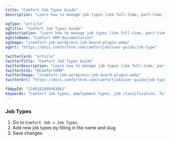 ```yaml
---
title: "Comfort Job Types Guide"
description: "Learn how to manage job types like full-time, part-time, contract, and remote positions. Complete guide to employment type classification and job categorization system."

ogType: "article"
ogTitle: "Comfort Job Types Guide"
ogDescription: "Learn how to manage job types like full-time, part-time, contract, and remote positions. Complete guide to employment type classification and job categorization system."
ogSiteName: "Comfort HRM Documentation"
ogImage: "/comfort-job-wordpress-job-board-plugin.webp"
ogUrl: "https://docs.comforthrm.com/comfortjob/user-guide/job-type"

twitterCard: "article"
twitterTitle: "Comfort Job Types Guide"
twitterDescription: "Learn how to manage job types like full-time, part-time, contract, and remote positions. Complete guide to employment type classification and job categorization system."
twitterSite: "@ComfortHRM"
twitterImage: "/comfort-job-wordpress-job-board-plugin.webp"
twitterUrl: "https://docs.comforthrm.com/comfortjob/user-guide/job-type"

fbAppId: "1249182889483061"
keywords: "Comfort Job types, employment types, job classification, full-time jobs, part-time jobs, contract work, freelance jobs, temporary jobs, internship positions, remote jobs, job type taxonomy"
---
```


### Job Types

1. Go to `Comfort Job > Job Types`.
2. Add new job types by filling in the name and slug.
3. Save changes.


